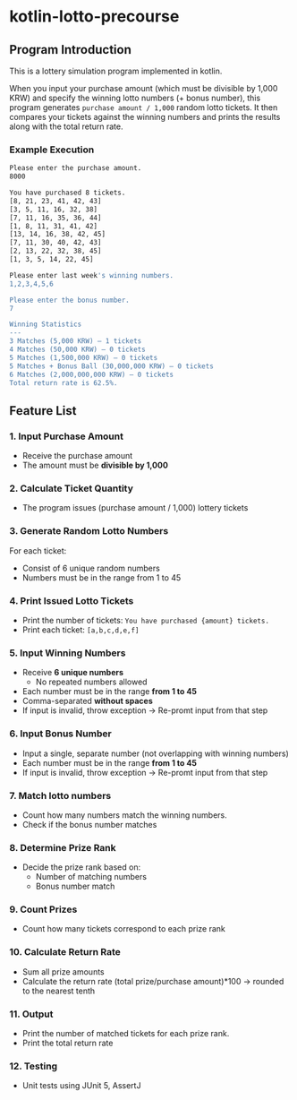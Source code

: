 # kotlin-lotto-precourse

## Program Introduction

This is a lottery simulation program implemented in kotlin.

When you input your purchase amount (which must be divisible by 1,000 KRW) and specify the winning lotto numbers (+ bonus number), this program generates `purchase amount / 1,000` random lotto tickets. It then compares your tickets against the winning numbers and prints the results along with the total return rate.

### Example Execution

```bash
Please enter the purchase amount.
8000

You have purchased 8 tickets.
[8, 21, 23, 41, 42, 43] 
[3, 5, 11, 16, 32, 38] 
[7, 11, 16, 35, 36, 44] 
[1, 8, 11, 31, 41, 42] 
[13, 14, 16, 38, 42, 45] 
[7, 11, 30, 40, 42, 43] 
[2, 13, 22, 32, 38, 45] 
[1, 3, 5, 14, 22, 45]

Please enter last week's winning numbers.
1,2,3,4,5,6

Please enter the bonus number.
7

Winning Statistics
---
3 Matches (5,000 KRW) – 1 tickets
4 Matches (50,000 KRW) – 0 tickets
5 Matches (1,500,000 KRW) – 0 tickets
5 Matches + Bonus Ball (30,000,000 KRW) – 0 tickets
6 Matches (2,000,000,000 KRW) – 0 tickets
Total return rate is 62.5%.
```

## Feature List

### 1. Input Purchase Amount
- Receive the purchase amount
- The amount must be **divisible by 1,000**

### 2. Calculate Ticket Quantity
- The program issues (purchase amount / 1,000) lottery tickets

### 3. Generate Random Lotto Numbers
For each ticket:
- Consist of 6 unique random numbers
- Numbers must be in the range from 1 to 45

### 4. Print Issued Lotto Tickets
- Print the number of tickets: `You have purchased {amount} tickets.`
- Print each ticket: `[a,b,c,d,e,f]`

### 5. Input Winning Numbers
- Receive **6 unique numbers**
    - No repeated numbers allowed
- Each number must be in the range **from 1 to 45**
- Comma-separated **without spaces**
- If input is invalid, throw exception → Re-promt input from that step

### 6. Input Bonus Number
- Input a single, separate number (not overlapping with winning numbers)
- Each number must be in the range **from 1 to 45**
- If input is invalid, throw exception → Re-promt input from that step

### 7. Match lotto numbers
- Count how many numbers match the winning numbers.
- Check if the bonus number matches

### 8. Determine Prize Rank
- Decide the prize rank based on:
    - Number of matching numbers
    - Bonus number match

### 9. Count Prizes
- Count how many tickets correspond to each prize rank

### 10. Calculate Return Rate
- Sum all prize amounts
- Calculate the return rate (total prize/purchase amount)*100 → rounded to the nearest tenth

### 11. Output
- Print the number of matched tickets for each prize rank.
- Print the total return rate

### 12. Testing
- Unit tests using JUnit 5, AssertJ
